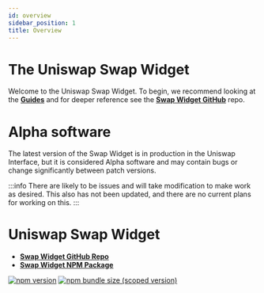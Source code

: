 ```yaml
---
id: overview
sidebar_position: 1
title: Overview
---
```


# The Uniswap Swap Widget

Welcome to the Uniswap Swap Widget. To begin, we recommend looking at the [**Guides**](./guides/swap-widget.mdx) and for deeper reference see the [**Swap Widget GitHub**](https://github.com/Uniswap/widgets) repo.

# Alpha software

The latest version of the Swap Widget is in production in the Uniswap Interface, but it is considered Alpha software and may contain bugs or change significantly between patch versions.

:::info 
There are likely to be issues and will take modification to make work as desired. This also has not been updated, and there are no current plans for working on this.
:::

# Uniswap Swap Widget

- [**Swap Widget GitHub Repo**](https://github.com/Uniswap/widgets)
- [**Swap Widget NPM Package**](https://www.npmjs.com/package/@uniswap/widgets)

[![npm version](https://img.shields.io/npm/v/@uniswap/widgets/latest.svg)](https://www.npmjs.com/package/@uniswap/v3-sdk/v/latest)
[![npm bundle size (scoped version)](https://img.shields.io/bundlephobia/minzip/@uniswap/widgets/latest.svg)](https://bundlephobia.com/result?p=@uniswap/v3-sdk@latest)
